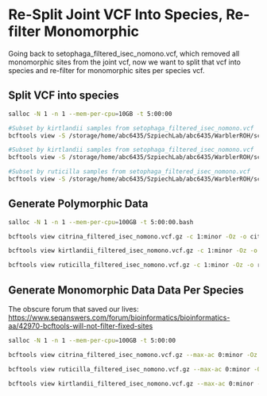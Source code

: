 # Re-Split Joint VCF Into Species, Re-filter Monomorphic
Going back to setophaga_filtered_isec_nomono.vcf, which removed all monomorphic sites from the joint vcf, now we want to split that vcf into species and re-filter for monomorphic sites per species vcf.


## Split VCF into species
```bash
salloc -N 1 -n 1 --mem-per-cpu=10GB -t 5:00:00

#Subset by kirtlandii samples from setophaga_filtered_isec_nomono.vcf
bcftools view -S /storage/home/abc6435/SzpiechLab/abc6435/WarblerROH/scripts/kirtlandii_ids.txt /storage/home/abc6435/SzpiechLab/abc6435/WarblerROH/vcf/Setophaga/setophaga_filtered_isec_nomono.vcf.gz -Oz -o /storage/home/abc6435/SzpiechLab/abc6435/WarblerROH/vcf/species/kirtlandii_filtered_isec_nomono.vcf.gz

#Subset by kirtlandii samples from setophaga_filtered_isec_nomono.vcf
bcftools view -S /storage/home/abc6435/SzpiechLab/abc6435/WarblerROH/scripts/citrina_ids.txt /storage/home/abc6435/SzpiechLab/abc6435/WarblerROH/vcf/Setophaga/setophaga_filtered_isec_nomono.vcf.gz -Oz -o /storage/home/abc6435/SzpiechLab/abc6435/WarblerROH/vcf/species/citrina_filtered_isec_nomono.vcf.gz

#Subset by ruticilla samples from setophaga_filtered_isec_nomono.vcf
bcftools view -S /storage/home/abc6435/SzpiechLab/abc6435/WarblerROH/scripts/ruticilla_ids.txt /storage/home/abc6435/SzpiechLab/abc6435/WarblerROH/vcf/Setophaga/setophaga_filtered_isec_nomono.vcf.gz -Oz -o /storage/home/abc6435/SzpiechLab/abc6435/WarblerROH/vcf/species/ruticilla_filtered_isec_nomono.vcf.gz
```

## Generate Polymorphic Data

```bash
salloc -N 1 -n 1 --mem-per-cpu=100GB -t 5:00:00.bash

bcftools view citrina_filtered_isec_nomono.vcf.gz -c 1:minor -Oz -o citrina_filtered_isec_nomono_nomono.vcf.gz

bcftools view kirtlandii_filtered_isec_nomono.vcf.gz -c 1:minor -Oz -o kirtlandii_filtered_isec_nomono_nomono.vcf.gz

bcftools view ruticilla_filtered_isec_nomono.vcf.gz -c 1:minor -Oz -o ruticilla_filtered_isec_nomono_nomono.vcf.gz
```


## Generate Monomorphic Data  Data Per Species
The obscure forum that saved our lives: https://www.seqanswers.com/forum/bioinformatics/bioinformatics-aa/42970-bcftools-will-not-filter-fixed-sites

```bash
salloc -N 1 -n 1 --mem-per-cpu=100GB -t 5:00:00

bcftools view citrina_filtered_isec_nomono.vcf.gz --max-ac 0:minor -Oz -o > citrina_filtered_isec_nomono_monomorphic.vcf.gz

bcftools view ruticilla_filtered_isec_nomono.vcf.gz --max-ac 0:minor -Oz -o > ruticilla_filtered_isec_nomono_monomorphic.vcf.gz

bcftools view kirtlandii_filtered_isec_nomono.vcf.gz --max-ac 0:minor -Oz -o > kirtlandii_filtered_isec_nomono_monomorphic.vcf.gz
```

